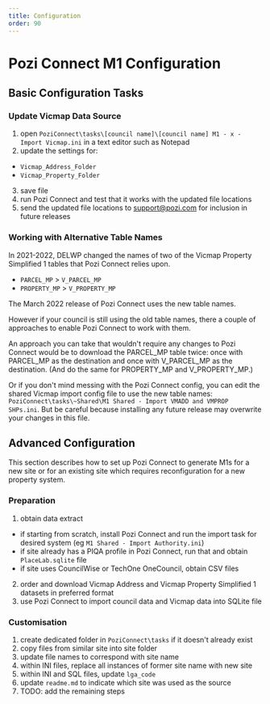 ```yaml
---
title: Configuration
order: 90
---
```


# Pozi Connect M1 Configuration

## Basic Configuration Tasks
### Update Vicmap Data Source

1. open `PoziConnect\tasks\[council name]\[council name] M1 - x - Import Vicmap.ini` in a text editor such as Notepad
2. update the settings for:
  * `Vicmap_Address_Folder`
  * `Vicmap_Property_Folder`
3. save file
4. run Pozi Connect and test that it works with the updated file locations
5. send the updated file locations to support@pozi.com for inclusion in future releases

### Working with Alternative Table Names

In 2021-2022, DELWP changed the names of two of the Vicmap Property Simplified 1 tables that Pozi Connect relies upon.

* `PARCEL_MP` > `V_PARCEL_MP`
* `PROPERTY_MP` > `V_PROPERTY_MP`

The March 2022 release of Pozi Connect uses the new table names.

However if your council is still using the old table names, there a couple of approaches to enable Pozi Connect to work with them.

An approach you can take that wouldn't require any changes to Pozi Connect would be to download the PARCEL_MP table twice: once with PARCEL_MP as the destination and once with V_PARCEL_MP as the destination. (And do the same for PROPERTY_MP and V_PROPERTY_MP.)

Or if you don't mind messing with the Pozi Connect config, you can edit the shared Vicmap import config file to use the new table names: `PoziConnect\tasks\~Shared\M1 Shared - Import VMADD and VMPROP SHPs.ini`. But be careful because installing any future release may overwrite your changes in this file.

## Advanced Configuration

This section describes how to set up Pozi Connect to generate M1s for a new site or for an existing site which requires reconfiguration for a new property system.

### Preparation

1. obtain data extract
  * if starting from scratch, install Pozi Connect and run the import task for desired system (eg `M1 Shared - Import Authority.ini`)
  * if site already has a PIQA profile in Pozi Connect, run that and obtain `PlaceLab.sqlite` file
  * if site uses CouncilWise or TechOne OneCouncil, obtain CSV files
2. order and download Vicmap Address and Vicmap Property Simplified 1 datasets in preferred format
3. use Pozi Connect to import council data and Vicmap data into SQLite file

### Customisation

1. create dedicated folder in `PoziConnect\tasks` if it doesn't already exist
2. copy files from similar site into site folder
3. update file names to correspond with site name
4. within INI files, replace all instances of former site name with new site
5. within INI and SQL files, update `lga_code`
6. update `readme.md` to indicate which site was used as the source
7. TODO: add the remaining steps
